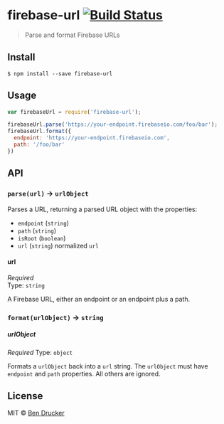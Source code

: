 # firebase-url [![Build Status](https://travis-ci.org/bendrucker/firebase-url.svg?branch=master)](https://travis-ci.org/bendrucker/firebase-url)

> Parse and format Firebase URLs


## Install

```
$ npm install --save firebase-url
```


## Usage

```js
var firebaseUrl = require('firebase-url');

firebaseUrl.parse('https://your-endpoint.firebaseio.com/foo/bar');
firebaseUrl.format({
  endpoint: 'https://your-endpoint.firebaseio.com',
  path: '/foo/bar'
})
```

## API

### `parse(url)` -> `urlObject`

Parses a URL, returning a parsed URL object with the properties:

* `endpoint` (`string`)
* `path` (`string`)
* `isRoot` (`boolean`)
* `url` (`string`) normalized `url`

#### url

*Required*  
Type: `string`

A Firebase URL, either an endpoint or an endpoint plus a path.

### `format(urlObject)` -> `string`

##### urlObject

*Required*
Type: `object`  

Formats a `urlObject` back into a `url` string. The `urlObject` must have `endpoint` and `path` properties. All others are ignored.


## License

MIT © [Ben Drucker](http://bendrucker.me)
